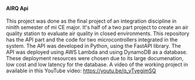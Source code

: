 #### AIRQ Api
This project was done as the final project of an integration discipline in ninith semester of mi CE major.
It's half of a two part project to create an air quality station to evaluate air quality in closed environments.
This repository has the API part and the code for two microcontrollers integrated in the system.
The API was developed in Python, using the FastAPI library. The API was deployed using AWS Lambda and using DynamoDB as a database.
These deployment resources were chosen due to its large documenation, low cost and low latency for the database.
A video of the working project in available in this YouTube video: https://youtu.be/q_yTyegimSQ
